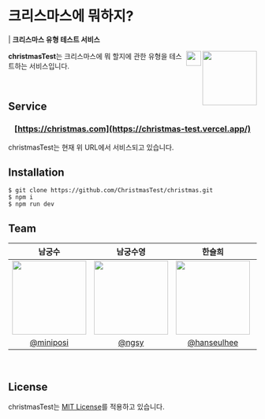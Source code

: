 # 크리스마스에 뭐하지?

| **크리스마스 유형 테스트 서비스**

<img src="https://github.com/ChristmasTest/christmas/assets/63100352/cf8f633f-0f54-4fcc-a97f-5c3391aea215" align="right" width="110">

<img src="https://github.com/ChristmasTest/christmas/assets/63100352/e8a19a24-984a-440c-aabd-86fb067b9c0a" align="right" width="30">

**christmasTest**는 크리스마스에 뭐 할지에 관한 유형을 테스트하는 서비스입니다.

<br />

## Service

<div align="center">

<h3>

[https://christmas.com](https://christmas-test.vercel.app/)

</h3>

</div>

christmasTest는 현재 위 URL에서 서비스되고 있습니다.

## Installation

```text
$ git clone https://github.com/ChristmasTest/christmas.git
$ npm i
$ npm run dev
```

## Team

|                                                            남궁수                                                             |                                                          남궁수영                                                           |                                                           한슬희                                                            |                                                           임윤혁                                                            |
| :---------------------------------------------------------------------------------------------------------------------------: | :-------------------------------------------------------------------------------------------------------------------------: | :-------------------------------------------------------------------------------------------------------------------------: | :-------------------------------------------------------------------------------------------------------------------------: |
| <img src = "https://github.com/ChristmasTest/christmas/assets/63100352/bf31ad52-9947-41c6-ae7d-0638dd5ff085" width="150px" /> | <img src="https://github.com/ChristmasTest/christmas/assets/63100352/bf31ad52-9947-41c6-ae7d-0638dd5ff085" width="150px" /> | <img src="https://github.com/ChristmasTest/christmas/assets/63100352/bf31ad52-9947-41c6-ae7d-0638dd5ff085" width="150px" /> | <img src="https://github.com/ChristmasTest/christmas/assets/63100352/bf31ad52-9947-41c6-ae7d-0638dd5ff085" width="150px" /> |
|                                           [@miniposi](https://github.com/miniposi)                                            |                                              [@ngsy](https://github.com/ngsy)                                               |                                        [@hanseulhee](https://github.com/hanseulhee)                                         |                                             [@oauch](https://github.com/oauch)                                              |

<br />

## License

christmasTest는 [MIT License](https://github.com/ChristmasTest/christmas/blob/main/LICENSE)를 적용하고 있습니다.
